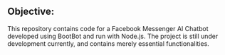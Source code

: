 ## Objective:
This repository contains code for a Facebook Messenger AI Chatbot developed using BootBot and run with Node.js. The project is still under development currently, and contains merely essential functionalities.
